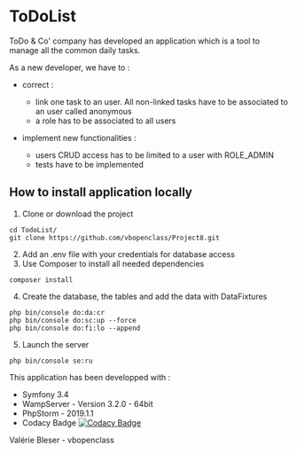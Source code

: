 # ToDoList

ToDo & Co' company has developed an application which is a tool to manage all the common daily tasks.

As a new developer, we have to :
* correct :
   * link one task to an user. All non-linked tasks have to be associated to an user called anonymous
   * a role has to be associated to all users
  
* implement new functionalities : 
   * users CRUD access has to be limited to a user with ROLE_ADMIN
   * tests have to be implemented
     
## How to install application locally
1.  Clone or download the project
```
cd TodoList/
git clone https://github.com/vbopenclass/Project8.git
```
2.  Add an .env file with your credentials for database access
3.  Use Composer to install all needed dependencies
```
composer install
```
4.  Create the database, the tables and add the data with DataFixtures
```
php bin/console do:da:cr
php bin/console do:sc:up --force
php bin/console do:fi:lo --append
```
5.  Launch the server
```
php bin/console se:ru
```
This application has been developped with :

*  Symfony 3.4
*  WampServer - Version 3.2.0 - 64bit
*  PhpStorm - 2019.1.1
*  Codacy Badge [![Codacy Badge](https://api.codacy.com/project/badge/Grade/c140af8c81464f5288d2c0d09ab42032)](https://www.codacy.com/manual/vbopenclass/Project8?utm_source=github.com&amp;utm_medium=referral&amp;utm_content=vbopenclass/Project8&amp;utm_campaign=Badge_Grade)

Valérie Bleser - vbopenclass
